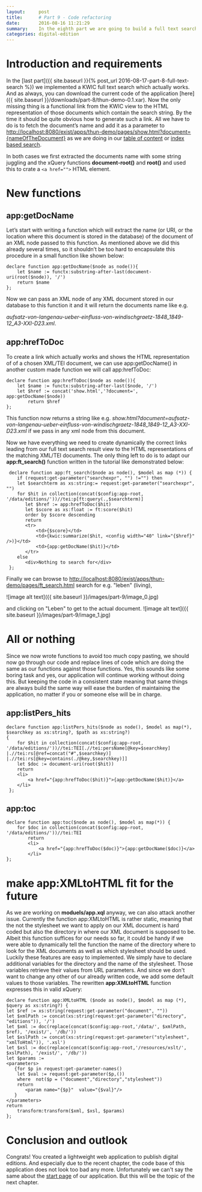 ```yaml
---
layout:     post
title:      # Part 9 - Code refactoring
date:       2016-08-16 11:21:29
summary:    In the eighth part we are going to build a full text search.
categories: digital-edition
---
```


# Introduction and requirements

In the [last part]({{ site.baseurl }}{% post_url 2016-08-17-part-8-full-text-search %}) we implemented a KWIC full text search which actually works. And as always, you can download the current code of the application [here]({{ site.baseurl }}/downloads/part-8/thun-demo-0.1.xar). Now the only missing thing is a functional link from the KWIC view to the HTML representation of those documents which contain the search string. By the time it should be quite obvious how to generate such a link. All we have to do is to fetch the document’s name and add it as a parameter to [http://localhost:8080/exist/apps/thun-demo/pages/show.html?document={nameOfTheDocument}](http://localhost:8080/exist/apps/thun-demo/pages/show.html?document=czernin-an-thun_o.D._A3-XXI-D80.xml) as we are doing in our [table of content](http://localhost:8080/exist/apps/thun-demo/pages/toc.html) or [index based search](http://localhost:8080/exist/apps/thun-demo/pages/persons.html). 

In both cases we first extracted the documents name with some string juggling and the xQuery functions **document-root()** and **root()** and used this to crate a `<a href="">` HTML element.

# New functions

## app:getDocName

Let’s start with writing a function which will extract the name (or URI, or the location where this document is stored in the database) of the document of an XML node passed to this function. As mentioned above we did this already several times, so it shouldn’t be too hard to encapsulate this procedure in a small function like shown below:

```xquery
declare function app:getDocName($node as node()){
    let $name := functx:substring-after-last(document-uri(root($node)), '/')
    return $name
};
```

Now we can pass an XML node of any XML document stored in our database to this function it and it will return the documents name like e.g. 

*aufsatz-von-langenau-ueber-einfluss-von-windischgraetz-1848_1849-12_A3-XXI-D23.xml*.

## app:hrefToDoc

To create a link which actually works and shows the HTML representation of of a chosen XML/TEI document, we can use app:getDocName() in another custom made function we will call app:hrefToDoc:

```xquery
declare function app:hrefToDoc($node as node()){
    let $name := functx:substring-after-last($node, '/')
    let $href := concat('show.html','?document=', app:getDocName($node))
        return $href
};
```

This function now returns a string like e.g.  *show.html?document=aufsatz-von-langenau-ueber-einfluss-von-windischgraetz-1848_1849-12_A3-XXI-D23.xml* if we pass in any xml node from this document.

Now we have everything we need to create dynamically the correct links leading from our full text search result view to the HTML representations of the matching XML/TEI documents. The only thing left to do is to adapt our **app:ft_search()** function written in the tutorial like demonstrated below:

```
 declare function app:ft_search($node as node(), $model as map (*)) {
    if (request:get-parameter("searchexpr", "") !="") then
    let $searchterm as xs:string:= request:get-parameter("searchexpr", "")
    for $hit in collection(concat($config:app-root, '/data/editions/'))//tei:p[ft:query(.,$searchterm)]
       let $href := app:hrefToDoc($hit)
       let $score as xs:float := ft:score($hit)
       order by $score descending
       return
       <tr>
           <td>{$score}</td>
           <td>{kwic:summarize($hit, <config width="40" link="{$href}" />)}</td>
           <td>{app:getDocName($hit)}</td>
       </tr>
    else
       <div>Nothing to search for</div>
 };
```

Finally we can browse to [http://localhost:8080/exist/apps/thun-demo/pages/ft_search.html](http://localhost:8080/exist/apps/thun-demo/pages/ft_search.html) search for e.g. "leben" (living), 

![image alt text]({{ site.baseurl }}/images/part-9/image_0.jpg)

and clicking on "Leben" to get to the actual document.  ![image alt text]({{ site.baseurl }}/images/part-9/image_1.jpg)

# All or nothing

Since we now wrote functions to avoid too much copy pasting, we should now go through our code and replace lines of code which are doing the same as our functions against those functions. Yes, this sounds like some boring task and yes, our application will continue working without doing this. But keeping the code in a consistent state meaning that same things are always build the same way will ease the burden of maintaining the application, no matter if you or someone else will be in charge. 

## app:listPers_hits

```
declare function app:listPers_hits($node as node(), $model as map(*), $searchkey as xs:string?, $path as xs:string?)
{
    for $hit in collection(concat($config:app-root, '/data/editions/'))//tei:TEI[.//tei:persName[@key=$searchkey] |.//tei:rs[@ref=concat("#",$searchkey)] |.//tei:rs[@key=contains(./@key,$searchkey)]]
    let $doc := document-uri(root($hit)) 
    return
    <li>
        <a href="{app:hrefToDoc($hit)}">{app:getDocName($hit)}</a>
    </li> 
 };
```

## app:toc

```
declare function app:toc($node as node(), $model as map(*)) {
    for $doc in collection(concat($config:app-root, '/data/editions/'))//tei:TEI
        return
        <li>
            <a href="{app:hrefToDoc($doc)}">{app:getDocName($doc)}</a>
        </li>   
};
```

# make app:XMLtoHTML fit for the future

As we are working on **moduels/app.xql** anyway, we can also attack another issue. Currently the function app:XMLtoHTML is rather static, meaning that the not the stylesheet we want to apply on our XML document is hard coded but also the directory in where our XML document is supposed to be. Albeit this function suffices for our needs so far, it could be handy if we were able to dynamically tell the function the name of the directory where to look for the XML documents as well as which stylesheet should be used. Luckily these features are easy to implemented. We simply have to declare additional variables for the directory and the name of the stylesheet. Those variables retrieve their values from URL parameters. And since we don't want to change any other of our already written code, we add some default values to those variables. The rewritten **app:XMLtoHTML** function expresses this in valid xQuery:

```xquery
declare function app:XMLtoHTML ($node as node(), $model as map (*), $query as xs:string?) {
let $ref := xs:string(request:get-parameter("document", ""))
let $xmlPath := concat(xs:string(request:get-parameter("directory", "editions")), '/')
let $xml := doc(replace(concat($config:app-root,'/data/', $xmlPath, $ref), '/exist/', '/db/'))
let $xslPath := concat(xs:string(request:get-parameter("stylesheet", "xmlToHtml")), '.xsl')
let $xsl := doc(replace(concat($config:app-root,'/resources/xslt/', $xslPath), '/exist/', '/db/'))
let $params := 
<parameters>
   {for $p in request:get-parameter-names()
    let $val := request:get-parameter($p,())
    where  not($p = ("document","directory","stylesheet"))
    return
       <param name="{$p}"  value="{$val}"/>
   }
</parameters>
return 
    transform:transform($xml, $xsl, $params)
};
```

# Conclusion and outlook

Congrats! You created a lightweight web application to publish digital editions. And especially due to the recent chapter, the code base of this application does not look too bad any more. Unfortunately we can't say the same about the [start page](http://localhost:8080/exist/apps/thun-demo/pages/index.html) of our application. But this will be the topic of the next chapter. 
